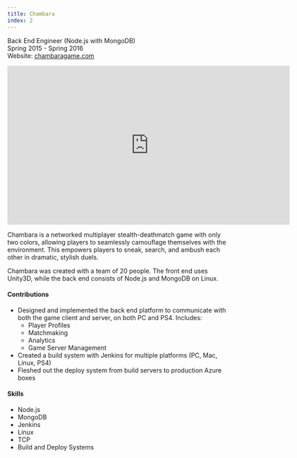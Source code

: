 ```yaml
---
title: Chambara
index: 2
---
```


Back End Engineer (Node.js with MongoDB)
<br/>
Spring 2015 - Spring 2016
<br/>
Website: [chambaragame.com](http://chambaragame.com/)

<iframe src="https://www.youtube.com/embed/YqIwrOV-ZnU" width="640" height="360" frameborder="0" allowfullscreen></iframe>

<br/>

Chambara is a networked multiplayer stealth-deathmatch game with only two colors, allowing players to seamlessly camouflage themselves with the environment. This empowers players to sneak, search, and ambush each other in dramatic, stylish duels.

Chambara was created with a team of 20 people. The front end uses Unity3D, while the back end consists of Node.js and MongoDB on Linux.

#### Contributions

- Designed and implemented the back end platform to communicate with both the game client and server, on both PC and PS4. Includes:
  - Player Profiles
  - Matchmaking
  - Analytics
  - Game Server Management
- Created a build system with Jenkins for multiple platforms (PC, Mac, Linux, PS4)
- Fleshed out the deploy system from build servers to production Azure boxes

#### Skills

- Node.js
- MongoDB
- Jenkins
- Linux
- TCP
- Build and Deploy Systems
